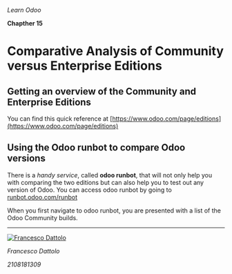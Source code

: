 *Learn Odoo*

**Chapther 15**

# Comparative Analysis of Community versus Enterprise Editions

## Getting an overview of the Community and Enterprise Editions
You can find this quick reference at [https://www.odoo.com/page/editions](https://www.odoo.com/page/editions)

## Using the Odoo runbot to compare Odoo versions

There is a *handy service*, called **odoo runbot**, that will not only help you with comparing the two editions but can also help you to test out any version of Odoo. You can access odoo runbot by going to [runbot.odoo.com/runbot](https://runbot.odoo.com/runbot)

When you first navigate to odoo runbot, you are presented with a list of the Odoo Community builds.

---

[![Francesco Dattolo](https://i0.wp.com/www.francescodattolo.it/wp-content/uploads/2019/09/cropped-francescodattolo-free_hand-logo-1.png)](https://francescodattolo.it)

*Francesco Dattolo*

*2108181309*